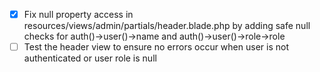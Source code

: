 - [x] Fix null property access in resources/views/admin/partials/header.blade.php by adding safe null checks for auth()->user()->name and auth()->user()->role->role
- [ ] Test the header view to ensure no errors occur when user is not authenticated or user role is null
